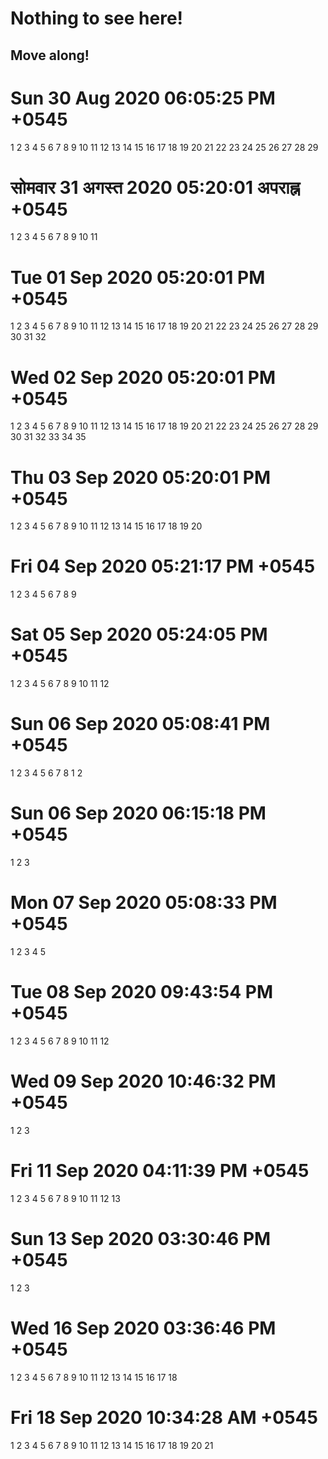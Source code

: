 # Nothing to see here!
## Move along!

# Sun 30 Aug 2020 06:05:25 PM +0545
1
2
3
4
5
6
7
8
9
10
11
12
13
14
15
16
17
18
19
20
21
22
23
24
25
26
27
28
29


# सोमवार 31 अगस्त 2020 05:20:01 अपराह्न +0545
1
2
3
4
5
6
7
8
9
10
11
# Tue 01 Sep 2020 05:20:01 PM +0545
1
2
3
4
5
6
7
8
9
10
11
12
13
14
15
16
17
18
19
20
21
22
23
24
25
26
27
28
29
30
31
32
# Wed 02 Sep 2020 05:20:01 PM +0545
1
2
3
4
5
6
7
8
9
10
11
12
13
14
15
16
17
18
19
20
21
22
23
24
25
26
27
28
29
30
31
32
33
34
35
# Thu 03 Sep 2020 05:20:01 PM +0545
1
2
3
4
5
6
7
8
9
10
11
12
13
14
15
16
17
18
19
20
# Fri 04 Sep 2020 05:21:17 PM +0545
1
2
3
4
5
6
7
8
9
# Sat 05 Sep 2020 05:24:05 PM +0545
1
2
3
4
5
6
7
8
9
10
11
12
# Sun 06 Sep 2020 05:08:41 PM +0545
1
2
3
4
5
6
7
8
1
2
# Sun 06 Sep 2020 06:15:18 PM +0545
1
2
3
# Mon 07 Sep 2020 05:08:33 PM +0545
1
2
3
4
5
# Tue 08 Sep 2020 09:43:54 PM +0545
1
2
3
4
5
6
7
8
9
10
11
12
# Wed 09 Sep 2020 10:46:32 PM +0545
1
2
3
# Fri 11 Sep 2020 04:11:39 PM +0545
1
2
3
4
5
6
7
8
9
10
11
12
13
# Sun 13 Sep 2020 03:30:46 PM +0545
1
2
3
# Wed 16 Sep 2020 03:36:46 PM +0545
1
2
3
4
5
6
7
8
9
10
11
12
13
14
15
16
17
18
# Fri 18 Sep 2020 10:34:28 AM +0545
1
2
3
4
5
6
7
8
9
10
11
12
13
14
15
16
17
18
19
20
21
